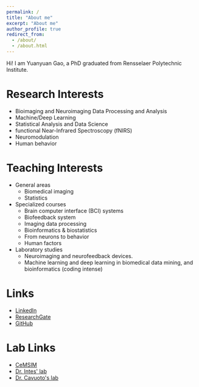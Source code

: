 ```yaml
---
permalink: /
title: "About me"
excerpt: "About me"
author_profile: true
redirect_from: 
  - /about/
  - /about.html
---
```


Hi! I am Yuanyuan Gao, a PhD graduated from Rensselaer Polytechnic Institute.

Research Interests
======
* Bioimaging and Neuroimaging Data Processing and Analysis
* Machine/Deep Learning
* Statistical Analysis and Data Science
* functional Near-Infrared Spectroscopy (fNIRS)
* Neuromodulation
* Human behavior

Teaching Interests
======
* General areas
  * Biomedical imaging
  * Statistics
* Specialized courses
  * Brain computer interface (BCI) systems
  * Biofeedback system
  * Imaging data processing
  * Bioinformatics & biostatistics
  * From neurons to behavior
  * Human factors
* Laboratory studies
  * Neuroimaging and neurofeedback devices.
  * Machine learning and deep learning in biomedical data mining, and bioinformatics (coding intense)

Links
======
* [LinkedIn](https://www.linkedin.com/in/yuanyuan-gao-21ba02182/)
* [ResearchGate](https://www.researchgate.net/profile/Yuanyuan_Gao26)
* [GitHub](https://github.com/YuanyuanGao216)

Lab Links
======

* [CeMSIM](https://cemsim.rpi.edu/people/grads)
* [Dr. Intes' lab](http://intes-lab.bme.rpi.edu/People.shtml)
* [Dr. Cavuoto's lab](https://sites.google.com/site/loracavuoto/ )
